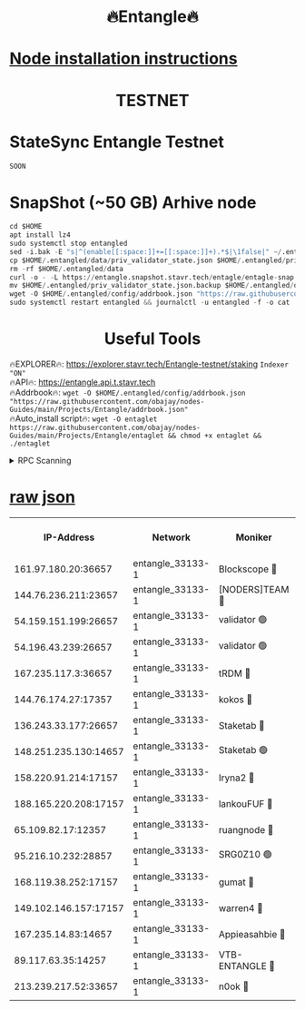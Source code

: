 <h1 align="center"> 🔥Entangle🔥</h1>

[Node installation instructions](https://github.com/obajay/nodes-Guides/tree/main/Projects/Entangle)
=

<h1 align="center"> TESTNET</h1>

# StateSync Entangle Testnet
```python
SOON
```
# SnapShot (~50 GB) Arhive node
```python
cd $HOME
apt install lz4
sudo systemctl stop entangled
sed -i.bak -E "s|^(enable[[:space:]]+=[[:space:]]+).*$|\1false|" ~/.entangled/config/config.toml
cp $HOME/.entangled/data/priv_validator_state.json $HOME/.entangled/priv_validator_state.json.backup
rm -rf $HOME/.entangled/data
curl -o - -L https://entangle.snapshot.stavr.tech/entagle/entagle-snap.tar.lz4 | lz4 -c -d - | tar -x -C $HOME/.entangled --strip-components 2
mv $HOME/.entangled/priv_validator_state.json.backup $HOME/.entangled/data/priv_validator_state.json
wget -O $HOME/.entangled/config/addrbook.json "https://raw.githubusercontent.com/obajay/nodes-Guides/main/Projects/Entangle/addrbook.json"
sudo systemctl restart entangled && journalctl -u entangled -f -o cat
```
 <h1 align="center"> Useful Tools</h1>
 
🔥EXPLORER🔥: https://explorer.stavr.tech/Entangle-testnet/staking        `Indexer "ON"` \
🔥API🔥:      https://entangle.api.t.stavr.tech \
🔥Addrbook🔥: ```wget -O $HOME/.entangled/config/addrbook.json "https://raw.githubusercontent.com/obajay/nodes-Guides/main/Projects/Entangle/addrbook.json"``` \
🔥Auto_install script🔥:  `wget -O entaglet https://raw.githubusercontent.com/obajay/nodes-Guides/main/Projects/Entangle/entaglet && chmod +x entaglet && ./entaglet`


<details>
<summary>RPC Scanning</summary>

<h2 align="center"> We scan nodes in real time every 4 hours. And we provide the final result of RPC endpoints.
We cannot influence the operation of these nodes in any way. </h2>


```python
If Voting Power is higher than 0 --> then the Node is a validator of the network and may be subject to attack and be a potential threat to the chain.
```
```python
We marked such validators with a red symbol
```

</details>

[raw json](https://rpc-check.entangt.stavr.tech/entangt/rpc-entangt-result.json)
=


<table><tr><th>IP-Address</th><th>Network</th><th>Moniker</th><th>Latest Block Height</th><th>Earliest Block Height</th><th>Catching Up</th><th>Tx Index</th><th>Voting Power</th><th>Scan Time</th></tr><tr><td>161.97.180.20:36657</td><td>entangle_33133-1</td><td>Blockscope 🔴</td><td>1282722</td><td>1</td><td>False</td><td>off</td><td>259586473635098</td><td>2023-12-23T19:47:51.446039255UTC</td></tr><tr><td>144.76.236.211:23657</td><td>entangle_33133-1</td><td>[NODERS]TEAM 🔴</td><td>1282724</td><td>1</td><td>False</td><td>off</td><td>47049700500000000</td><td>2023-12-23T19:48:03.910340161UTC</td></tr><tr><td>54.159.151.199:26657</td><td>entangle_33133-1</td><td>validator 🟢</td><td>1280815</td><td>1</td><td>False</td><td>on</td><td>0</td><td>2023-12-23T19:48:11.183991634UTC</td></tr><tr><td>54.196.43.239:26657</td><td>entangle_33133-1</td><td>validator 🟢</td><td>1282726</td><td>1</td><td>False</td><td>on</td><td>0</td><td>2023-12-23T19:48:11.850360395UTC</td></tr><tr><td>167.235.117.3:36657</td><td>entangle_33133-1</td><td>tRDM 🔴</td><td>1282728</td><td>1</td><td>False</td><td>on</td><td>59519660338000</td><td>2023-12-23T19:48:14.936081975UTC</td></tr><tr><td>144.76.174.27:17357</td><td>entangle_33133-1</td><td>kokos 🔴</td><td>1282724</td><td>145001</td><td>False</td><td>on</td><td>89890100000000</td><td>2023-12-23T19:48:00.868837478UTC</td></tr><tr><td>136.243.33.177:26657</td><td>entangle_33133-1</td><td>Staketab 🔴</td><td>1282725</td><td>660001</td><td>False</td><td>on</td><td>57511111100000</td><td>2023-12-23T19:48:06.210144824UTC</td></tr><tr><td>148.251.235.130:14657</td><td>entangle_33133-1</td><td>Staketab 🟢</td><td>1282722</td><td>660801</td><td>False</td><td>on</td><td>0</td><td>2023-12-23T19:47:51.080237093UTC</td></tr><tr><td>158.220.91.214:17157</td><td>entangle_33133-1</td><td>Iryna2 🔴</td><td>1282727</td><td>704001</td><td>False</td><td>on</td><td>180890937000019</td><td>2023-12-23T19:48:12.340147614UTC</td></tr><tr><td>188.165.220.208:17157</td><td>entangle_33133-1</td><td>lankouFUF 🔴</td><td>1282723</td><td>725001</td><td>False</td><td>on</td><td>180899900000002</td><td>2023-12-23T19:47:56.513425719UTC</td></tr><tr><td>65.109.82.17:12357</td><td>entangle_33133-1</td><td>ruangnode 🔴</td><td>1282722</td><td>806001</td><td>False</td><td>off</td><td>261143217535902</td><td>2023-12-23T19:47:51.922944694UTC</td></tr><tr><td>95.216.10.232:28857</td><td>entangle_33133-1</td><td>SRG0Z10 🟢</td><td>1282722</td><td>842001</td><td>False</td><td>off</td><td>0</td><td>2023-12-23T19:47:48.699790095UTC</td></tr><tr><td>168.119.38.252:17157</td><td>entangle_33133-1</td><td>gumat 🔴</td><td>1282723</td><td>962001</td><td>False</td><td>on</td><td>314013548351851</td><td>2023-12-23T19:47:56.247213107UTC</td></tr><tr><td>149.102.146.157:17157</td><td>entangle_33133-1</td><td>warren4 🔴</td><td>1282724</td><td>1054001</td><td>False</td><td>on</td><td>221531178365442</td><td>2023-12-23T19:48:03.614566786UTC</td></tr><tr><td>167.235.14.83:14657</td><td>entangle_33133-1</td><td>Appieasahbie 🔴</td><td>1282727</td><td>1076001</td><td>False</td><td>on</td><td>44568809900999996</td><td>2023-12-23T19:48:12.658814601UTC</td></tr><tr><td>89.117.63.35:14257</td><td>entangle_33133-1</td><td>VTB-ENTANGLE 🔴</td><td>1282724</td><td>1162001</td><td>False</td><td>off</td><td>115826514071325</td><td>2023-12-23T19:48:01.176960225UTC</td></tr><tr><td>213.239.217.52:33657</td><td>entangle_33133-1</td><td>n0ok 🔴</td><td>1282726</td><td>1182726</td><td>False</td><td>off</td><td>46574292273662988</td><td>2023-12-23T19:48:10.573621174UTC</td></tr></table>
